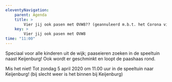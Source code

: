 ```yaml
---
eleventyNavigation:
    parent: Agenda
    title: >
        Vier jij ook pasen met OVW8?? (geannuleerd m.b.t. het Corona virus)
    key: >
        Vier jij ook pasen met OVW8
time: "11:00"
---
```


Speciaal voor alle kinderen uit de wijk; paaseieren zoeken in de speeltuin naast Keijenburg!
Ook wordt er geschminkt en loopt de paashaas rond.

Mis het niet!
Tot zondag 5 april 2020 om 11.00 uur in de speeltuin naar Keijenburg! (bij slecht weer is het binnen bij Keijenburg)

